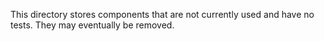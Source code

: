 This directory stores components that are not currently used and have no tests. They may eventually be removed.

